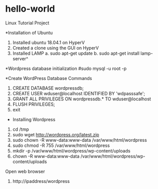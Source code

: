 # hello-world
Linux Tutorial Project

*Installation of Ubuntu

1. Installed ubuntu 18.04.1 on HyperV
2. Created a clone using the GUI on HyperV
3. Installed LAMP
	a. sudo apt-get update
	b. sudo apt-get install lamp-server^


*Wordpress database initialization
#sudo mysql -u root -p


*Create WordPress Database
Commands
1. CREATE DATABASE wordpressdb;
2. CREATE USER wduser@localhost IDENTIFIED BY 'wdpasssafe';
3. GRANT ALL PRIVILEGES ON wordpressdb.* TO wduser@localhost
4. FLUSH PRIVILEGES;
5. exit


* Installing Wordpress
1. cd /tmp
2. sudo wget http://wordpress.org/latest.zip
3. sudo chown -R www-data:www-data /var/www/html/wordpress
4. sudo chmod -R 755 /var/www/html/wordpress
5. mkdir -p /var/www/html/wordpress/wp-content/uploads
6. chown -R www-data:www-data /var/www/html/wordpress/wp-content/uploads

Open web browser
1. http://ipaddress/wordpress
